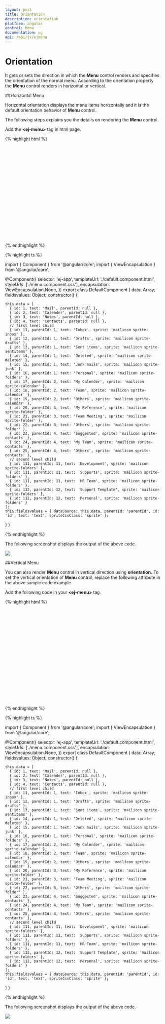 ```yaml
---
layout: post
title: Orientation
description: orientation
platform: angular
control: Menu
documentation: ug
api: /api/js/ejmenu
---
```


# Orientation

It gets or sets the direction in which the **Menu** control renders and specifies the orientation of the normal menu.  According to the orientation property the **Menu** control renders in horizontal or vertical.

##Horizontal Menu

Horizontal orientation displays the menu items horizontally and it is the default orientation behavior of **Menu** control. 

The following steps explains you the details on rendering the **Menu** control. 

Add the **&lt;ej-menu&gt;** tag in html page.

{% highlight html %}

<div id="menu_controls" style="height:300px">
<ej-menu id="temp" height="30px" [fields.dataSource]="data" [fields]="fieldsvalues">

</ej-menu>
</div>

{% endhighlight %}

{% highlight ts %}

import { Component } from '@angular/core';
import { ViewEncapsulation } from '@angular/core';

@Component({
  selector: 'ej-app',
  templateUrl: './default.component.html',
  styleUrls: ['./menu.component.css'],
  encapsulation: ViewEncapsulation.None,
})
export class DefaultComponent {
  data: Array<any>;
  fieldsvalues: Object;
  constructor() {

    this.data = [
      { id: 1, text: 'Mail', parentId: null },
      { id: 2, text: 'Calender', parentId: null },
      { id: 3, text: 'Notes', parentId: null },
      { id: 4, text: 'Contacts', parentId: null },
      // first level child
      { id: 11, parentId: 1, text: 'Inbox', sprite: 'mailicon sprite-inbox' },
      { id: 12, parentId: 1, text: 'Drafts', sprite: 'mailicon sprite-drafts' },
      { id: 13, parentId: 1, text: 'Sent items', sprite: 'mailicon sprite-sentitems' },
      { id: 14, parentId: 1, text: 'Deleted', sprite: 'mailicon sprite-deleted' },
      { id: 15, parentId: 1, text: 'Junk mails', sprite: 'mailicon sprite-junk' },
      { id: 16, parentId: 1, text: 'Personal', sprite: 'mailicon sprite-folders' },
      { id: 17, parentId: 2, text: 'My Calender', sprite: 'mailicon sprite-calendar' },
      { id: 18, parentId: 2, text: 'Team', sprite: 'mailicon sprite-calendar' },
      { id: 19, parentId: 2, text: 'Others', sprite: 'mailicon sprite-calendar' },
      { id: 20, parentId: 3, text: 'My Reference', sprite: 'mailicon sprite-folder' },
      { id: 21, parentId: 3, text: 'Team Meeting', sprite: 'mailicon sprite-folder' },
      { id: 22, parentId: 3, text: 'Others', sprite: 'mailicon sprite-folder' },
      { id: 23, parentId: 4, text: 'Suggested', sprite: 'mailicon sprite-contacts' },
      { id: 24, parentId: 4, text: 'My Team', sprite: 'mailicon sprite-contacts' },
      { id: 25, parentId: 4, text: 'Others', sprite: 'mailicon sprite-contacts' },
      // second level child
      { id: 111, parentId: 11, text: 'Development', sprite: 'mailicon sprite-folders' },
      { id: 111, parentId: 11, text: 'Supports', sprite: 'mailicon sprite-folders' },
      { id: 111, parentId: 11, text: 'HR Team', sprite: 'mailicon sprite-folders' },
      { id: 112, parentId: 12, text: 'Support Template', sprite: 'mailicon sprite-folders' },
      { id: 112, parentId: 12, text: 'Personal', sprite: 'mailicon sprite-folders' }
    ];
    this.fieldsvalues = { dataSource: this.data, parentId: 'parentId', id: 'id', text: 'text', spriteCssClass: 'sprite' };

  }
}

{% endhighlight %}

The following screenshot displays the output of the above code.        

![](/angular/Menu/Orientation_images/Orientation_img1.png) 


##Vertical Menu

You can also render **Menu** control in vertical direction using **orientation.** To set the vertical orientation of **Menu** control, replace the following attribute in the above sample code example.

Add the following code in your **&lt;ej-menu&gt;** tag.

{% highlight html %}

<div id="menu_controls" style="height:300px">
<ej-menu id="temp" height="150px" [fields.dataSource]="data" [fields]="fieldsvalues" orientation="vertical">

</ej-menu>
</div>

{% endhighlight %}

{% highlight ts %}

import { Component } from '@angular/core';
import { ViewEncapsulation } from '@angular/core';

@Component({
  selector: 'ej-app',
  templateUrl: './default.component.html',
  styleUrls: ['./menu.component.css'],
  encapsulation: ViewEncapsulation.None,
})
export class DefaultComponent {
  data: Array<any>;
  fieldsvalues: Object;
  constructor() {

    this.data = [
      { id: 1, text: 'Mail', parentId: null },
      { id: 2, text: 'Calender', parentId: null },
      { id: 3, text: 'Notes', parentId: null },
      { id: 4, text: 'Contacts', parentId: null },
      // first level child
      { id: 11, parentId: 1, text: 'Inbox', sprite: 'mailicon sprite-inbox' },
      { id: 12, parentId: 1, text: 'Drafts', sprite: 'mailicon sprite-drafts' },
      { id: 13, parentId: 1, text: 'Sent items', sprite: 'mailicon sprite-sentitems' },
      { id: 14, parentId: 1, text: 'Deleted', sprite: 'mailicon sprite-deleted' },
      { id: 15, parentId: 1, text: 'Junk mails', sprite: 'mailicon sprite-junk' },
      { id: 16, parentId: 1, text: 'Personal', sprite: 'mailicon sprite-folders' },
      { id: 17, parentId: 2, text: 'My Calender', sprite: 'mailicon sprite-calendar' },
      { id: 18, parentId: 2, text: 'Team', sprite: 'mailicon sprite-calendar' },
      { id: 19, parentId: 2, text: 'Others', sprite: 'mailicon sprite-calendar' },
      { id: 20, parentId: 3, text: 'My Reference', sprite: 'mailicon sprite-folder' },
      { id: 21, parentId: 3, text: 'Team Meeting', sprite: 'mailicon sprite-folder' },
      { id: 22, parentId: 3, text: 'Others', sprite: 'mailicon sprite-folder' },
      { id: 23, parentId: 4, text: 'Suggested', sprite: 'mailicon sprite-contacts' },
      { id: 24, parentId: 4, text: 'My Team', sprite: 'mailicon sprite-contacts' },
      { id: 25, parentId: 4, text: 'Others', sprite: 'mailicon sprite-contacts' },
      // second level child
      { id: 111, parentId: 11, text: 'Development', sprite: 'mailicon sprite-folders' },
      { id: 111, parentId: 11, text: 'Supports', sprite: 'mailicon sprite-folders' },
      { id: 111, parentId: 11, text: 'HR Team', sprite: 'mailicon sprite-folders' },
      { id: 112, parentId: 12, text: 'Support Template', sprite: 'mailicon sprite-folders' },
      { id: 112, parentId: 12, text: 'Personal', sprite: 'mailicon sprite-folders' }
    ];
    this.fieldsvalues = { dataSource: this.data, parentId: 'parentId', id: 'id', text: 'text', spriteCssClass: 'sprite' };

  }
}

{% endhighlight %}

The following screenshot displays the output of the above code.        

![](/angular/Menu/Orientation_images/Orientation_img2.png) 
